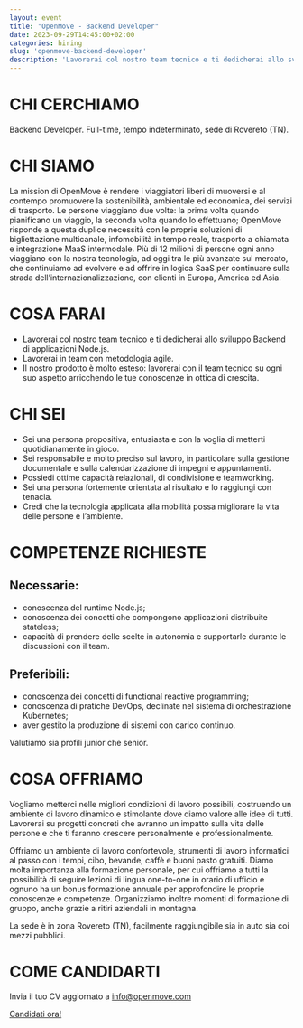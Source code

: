 ```yaml
---
layout: event
title: "OpenMove - Backend Developer"
date: 2023-09-29T14:45:00+02:00
categories: hiring
slug: 'openmove-backend-developer'
description: 'Lavorerai col nostro team tecnico e ti dedicherai allo sviluppo Backend di applicazioni Node.js. Lavorerai in team con metodologia agile. Il nostro prodotto è molto esteso: lavorerai con il team tecnico su ogni suo aspetto arricchendo le tue conoscenze in ottica di crescita.'
---
```


# CHI CERCHIAMO
Backend Developer. Full-time, tempo indeterminato, sede di Rovereto (TN).


# CHI SIAMO
La mission di OpenMove è rendere i viaggiatori liberi di muoversi e al contempo promuovere la sostenibilità, ambientale ed economica, dei servizi di trasporto. 
Le persone viaggiano due volte: la prima volta quando pianificano un viaggio, la seconda volta quando lo effettuano; OpenMove risponde a questa duplice necessità con le proprie soluzioni di bigliettazione multicanale, infomobilità in tempo reale, trasporto a chiamata e integrazione MaaS intermodale. 
Più di 12 milioni di persone ogni anno viaggiano con la nostra tecnologia, ad oggi tra le più avanzate sul mercato, che continuiamo ad evolvere e ad offrire in logica SaaS per continuare sulla strada dell’internazionalizzazione, con clienti in Europa, America ed Asia.


# COSA FARAI
- Lavorerai col nostro team tecnico e ti dedicherai allo sviluppo Backend di applicazioni Node.js.
- Lavorerai in team con metodologia agile.
- Il nostro prodotto è molto esteso: lavorerai con il team tecnico su ogni suo aspetto arricchendo le tue conoscenze in ottica di crescita.


# CHI SEI
- Sei una persona propositiva, entusiasta e con la voglia di metterti quotidianamente in gioco.
- Sei responsabile e molto preciso sul lavoro, in particolare sulla gestione documentale e sulla calendarizzazione di impegni e appuntamenti.
- Possiedi ottime capacità relazionali, di condivisione e teamworking.
- Sei una persona fortemente orientata al risultato e lo raggiungi con tenacia.
- Credi che la tecnologia applicata alla mobilità possa migliorare la vita delle persone e l’ambiente.


# COMPETENZE RICHIESTE
## Necessarie:
- conoscenza del runtime Node.js;
- conoscenza dei concetti che compongono applicazioni distribuite stateless;
- capacità di prendere delle scelte in autonomia e supportarle durante le discussioni con il team.

## Preferibili:
- conoscenza dei concetti di functional reactive programming;
- conoscenza di pratiche DevOps, declinate nel sistema di orchestrazione Kubernetes;
- aver gestito la produzione di sistemi con carico continuo.

Valutiamo sia profili junior che senior.


# COSA OFFRIAMO
Vogliamo metterci nelle migliori condizioni di lavoro possibili, costruendo un ambiente di lavoro dinamico e stimolante dove diamo valore alle idee di tutti. Lavorerai su progetti concreti che avranno un impatto sulla vita delle persone e che ti faranno crescere personalmente e professionalmente.

Offriamo un ambiente di lavoro confortevole, strumenti di lavoro informatici al passo con i tempi, cibo, bevande, caffè e buoni pasto gratuiti. Diamo molta importanza alla formazione personale, per cui offriamo a tutti la possibilità di seguire lezioni di lingua one-to-one in orario di ufficio e ognuno ha un bonus formazione annuale per approfondire le proprie conoscenze e competenze. Organizziamo inoltre momenti di formazione di gruppo, anche grazie a ritiri aziendali in montagna.

La sede è in zona Rovereto (TN), facilmente raggiungibile sia in auto sia coi mezzi pubblici.


# COME CANDIDARTI
Invia il tuo CV aggiornato a [info@openmove.com](mailto:info@openmove.com)

<a class="btn btn-primary text-white btn-lg mt-3" target="_blank" href="mailto:info@openmove.com">Candidati ora!</a>